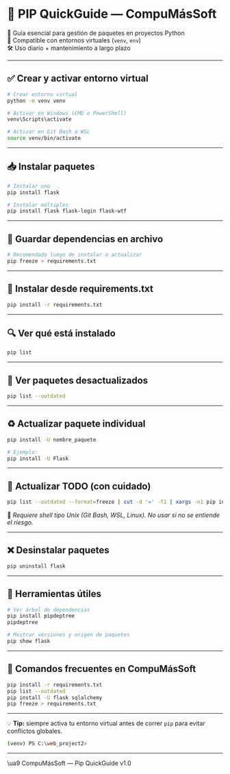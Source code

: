 # 🐍 PIP QuickGuide — CompuMásSoft

📆 Guía esencial para gestión de paquetes en proyectos Python  
📆 Compatible con entornos virtuales (`venv`, `env`)  
🛠️ Uso diario + mantenimiento a largo plazo

---

## ✅ Crear y activar entorno virtual

```bash
# Crear entorno virtual
python -m venv venv

# Activar en Windows (CMD o PowerShell)
venv\Scripts\activate

# Activar en Git Bash o WSL
source venv/bin/activate
```

---

## 📥 Instalar paquetes

```bash
# Instalar uno
pip install flask

# Instalar múltiples
pip install flask flask-login flask-wtf
```

---

## 📜 Guardar dependencias en archivo

```bash
# Recomendado luego de instalar o actualizar
pip freeze > requirements.txt
```

---

## 📄 Instalar desde requirements.txt

```bash
pip install -r requirements.txt
```

---

## 🔍 Ver qué está instalado

```bash
pip list
```

---

## 🛘 Ver paquetes desactualizados

```bash
pip list --outdated
```

---

## ♻️ Actualizar paquete individual

```bash
pip install -U nombre_paquete

# Ejemplo:
pip install -U Flask
```

---

## 🔁 Actualizar TODO (con cuidado)

```bash
pip list --outdated --format=freeze | cut -d '=' -f1 | xargs -n1 pip install -U
```

🚧 *Requiere shell tipo Unix (Git Bash, WSL, Linux). No usar si no se entiende el riesgo.*

---

## ❌ Desinstalar paquetes

```bash
pip uninstall flask
```

---

## 🧠 Herramientas útiles

```bash
# Ver árbol de dependencias
pip install pipdeptree
pipdeptree

# Mostrar versiones y origen de paquetes
pip show flask
```

---

## 📌 Comandos frecuentes en CompuMásSoft

```bash
pip install -r requirements.txt
pip list --outdated
pip install -U flask sqlalchemy
pip freeze > requirements.txt
```

---

💡 **Tip:** siempre activa tu entorno virtual antes de correr `pip` para evitar conflictos globales.

```bash
(venv) PS C:\web_project2>
```

---

\ua9 CompuMásSoft — Pip QuickGuide v1.0

